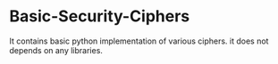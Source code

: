 # Basic-Security-Ciphers
It contains basic python implementation of various ciphers. it does not depends on any libraries.
